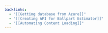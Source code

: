 ```yaml
---
backlinks:
  - "[[Getting database from Azure]]"
  - "[[Creating API for Ballpart Estimator]]"
  - "[[Automating Content Loading]]"
---
```


